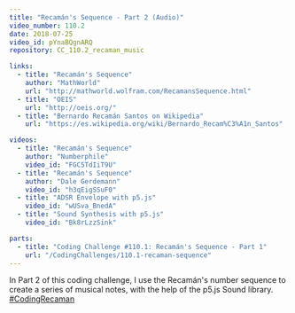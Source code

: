 ```yaml
---
title: "Recamán's Sequence - Part 2 (Audio)"
video_number: 110.2
date: 2018-07-25
video_id: pYnaBQgnARQ
repository: CC_110.2_recaman_music

links:
  - title: "Recamán's Sequence"
    author: "MathWorld"
    url: "http://mathworld.wolfram.com/RecamansSequence.html"
  - title: "OEIS"
    url: "http://oeis.org/"
  - title: "Bernardo Recamán Santos on Wikipedia"
    url: "https://es.wikipedia.org/wiki/Bernardo_Recam%C3%A1n_Santos"

videos:
  - title: "Recamán's Sequence"
    author: "Numberphile"
    video_id: "FGC5TdIiT9U"
  - title: "Recamán's Sequence"
    author: "Dale Gerdemann"
    video_id: "h3qEigSSuF0"
  - title: "ADSR Envelope with p5.js"
    video_id: "wUSva_BnedA"
  - title: "Sound Synthesis with p5.js"
    video_id: "Bk8rLzzSink"

parts:
  - title: "Coding Challenge #110.1: Recamán's Sequence - Part 1"
    url: "/CodingChallenges/110.1-recaman-sequence"
---
```


In Part 2 of this coding challenge, I use the Recamán's number sequence to create a series of musical notes, with the help of the p5.js Sound library. [#CodingRecaman](https://twitter.com/hashtag/CodingRecaman)
